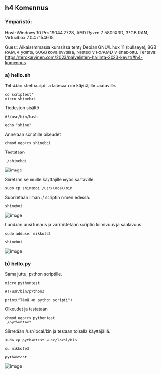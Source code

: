 ## h4 Komennus

### Ympäristö:

Host: Windows 10 Pro 19044.2728, AMD Ryzen 7 5800X3D, 32GB RAM, Virtualbox 7.0.4 r154605

Guest: Aikaisemmassa kurssissa tehty Debian GNU/Linux 11 (bullseye), 8GB RAM, 4 ydintä, 60GB kovalevytilaa, Nested VT-x/AMD-V enabloitu.
Tehtävä: https://terokarvinen.com/2023/palvelinten-hallinta-2023-kevat/#h4-komennus

### a) hello.sh

Tehdään shell scripti ja laitetaan se käyttäjille saataville.

    cd scriptest/
    micro shineboi
    
Tiedoston sisältö    
```
#!/usr/bin/bash

echo "shine"
```
Annetaan scriptille oikeudet

    chmod ugo+rx shineboi
    
Testataan

    ./shineboi
    
![image](https://user-images.githubusercontent.com/122888695/234267806-a2c9fd40-a7ec-405f-a994-bf85eab84e7f.png)


Siiretään se muille käyttäjille myös saataville.

    sudo cp shineboi /usr/local/bin
    
Suoritetaan ilman ./ scriptin nimen edessä.

    shineboi

![image](https://user-images.githubusercontent.com/122888695/234268146-29ded6c9-8e54-4ffb-8cbe-002b13c41e73.png)

Luodaan uusi tunnus ja varmistetaan scriptin toimivuus ja saatavuus.

    sudo adduser mikkote3
    
    shineboi
    
![image](https://user-images.githubusercontent.com/122888695/234273950-985e0bdf-d6ce-4d51-be9f-c0452254c65e.png)

### b) hello.py

Sama juttu, python scriptille.

    micro pythontest

```
#!/usr/bin/python3

print("Tämä on python scripti")
```

Oikeudet ja testataan

    chmod ugo+rx pythontest
    ./pythontest
    
Siirretään /usr/local/bin ja testaan toisella käyttäjällä.
```
sudo cp pythontest /usr/local/bin
```
```
su mikkote3
```    
```    
pythontest
```
![image](https://user-images.githubusercontent.com/122888695/234276222-bbf034ae-a063-458e-a950-c696210f7fb2.png)
